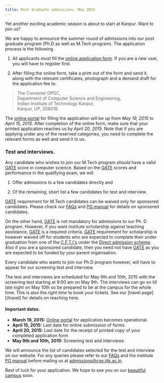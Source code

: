 ```yaml
---
title: Post Graduate admissions, May 2015
---
```


Yet another exciting academic season is about to start at Kanpur. Want
to join us?

<!--more-->

We are happy to announce the summer round of admissions into our post
graduate program (Ph.D as well as M.Tech program). The application
process is the following

1. All applicants *must* fill the [online application form]. If you
   are a new user, you will have to register first.

2. After filling the online form, take a print out of the form and
   send it, along with the relevant certificates, photograph and a
   demand draft for the application fee to:


> The Convener DPGC,\
> Department of Computer Science and Engineering,\
> Indian Institute of Technology Kanpur,\
> Kanpur, UP, 208016.

The [online portal] for filling the application will be up from *May
19, 2015* to *April 15, 2015*. After completion of the online form,
make sure that your printed application reaches us by *April 20,
2015*.  Note that if you are applying under any of the reserved
categories, you need to complete the relevant forms as well and send
it to us.

### Test and Interviews.

Any candidate who wishes to join our M.Tech program *should* have a
valid [GATE] score in computer science. Based on the [GATE] scores and
performance in the qualifying exam, we will

1. Offer admissions to a few candidates directly and

2. Of the remaining, short list a few candidates for test and
   interview.

[GATE] requirement for M.Tech candidates can be waived only for
sponsored candidates. Please check our [FAQs] and [PG manual] for
details on sponsored candidates.

On the other hand, [GATE] is not mandatory for admissions to our Ph. D
program.  However, if you want institute scholarship against teaching
assistance, [GATE] is a required criteria. [GATE] requirement for
scholarship is however waived off for students who are expected to
complete their under graduation from one of the [C.F.T.I's][cfti]
under the [Direct admission scheme][direct-phd]. Also if you are a
sponsored candidate, then you need not have [GATE] as you are expected
to be funded by your parent organisation.

Every candidate who wants to join our Ph.D program however, will have
to appear for our screening test and interview.

The test and interviews are scheduled for May 9th and 10th, 2015 with
the screening test starting at 9:00 am on May 9th. The interviews can
go on till late night on May 10th so be prepared to be at the campus
for the whole time. This is also the *right time* to book your
tickets. See our [travel page][/travel] for details on reaching here.


#### Important dates.

- **March 19, 2015:** [Online portal] for application becomes
  operational.
- **April 15, 2015:** Last date for online submission of forms.
- **April 20, 2015:** Last date for the receipt of printed copy of your
  completed application form
- **May 9th and 10th, 2015:** Screening test and interviews.
  

We will announce the list of candidates selected for the test and
interview on our website. For any queries please refer to our [FAQs]
and the institute [PG manual] before mailing us at
<admissions@cse.iitk.ac.in>.

Best of luck for your application. We hope to see you on our
[beautiful campus][campus] soon.


[online application form]: <http://oag.iitk.ac.in:8181/Oa/Jsp/NewPg_admit/pgonline/pg_main.jsp>
[online portal]: <http://oag.iitk.ac.in:8181/Oa/Jsp/NewPg_admit/pgonline/pg_main.jsp>
[may2015]: <http://www.iitk.ac.in/doaa/DOAA/admission2015_1.htm> "Institute website for admissions"
[dec2014]: <http://www.iitk.ac.in/doaa/DOAA/admission2014_2.htm>

[faqs]: </faq.html> "Admissions: Frequently Asked Questions"
[GATE]: <http://en.wikipedia.org/wiki/Graduate_Aptitude_Test_in_Engineering>
[PG manual]: <http://www.iitk.ac.in/doaa/PG%20Manual%20Final.pdf> "PG Manual"
[direct-phd]: </announcements/2014-09-29-Direct-Admission-without-GATE/>
[travel]: </travel> "Reaching IIT Kanpur"
[doaa]: <http://www.iitk.ac.in/doaa/DOAA/admissions.html>
[cfti]: <http://mhrd.gov.in/technical-education-1>

[campus]: <http://iitk.ac.in/new/student-campus-life>

